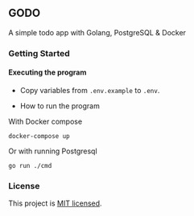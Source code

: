 ## GODO

A simple todo app with Golang, PostgreSQL & Docker

### Getting Started

#### Executing the program

- Copy variables from `.env.example` to `.env`.

- How to run the program

With Docker compose

```
docker-compose up
```

Or with running Postgresql

```
go run ./cmd
```

### License

This project is [MIT licensed](http://opensource.org/licenses/MIT).
